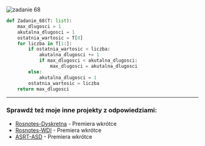 <picture>
  <source srcset="../../srt/zbior_zadan/68.png" media="(prefers-color-scheme: light)">
  <source srcset="../../srt/zbior_zadan/black_68.png" media="(prefers-color-scheme: dark)">
  <img src="../../srt/zbior_zadan/black_68.png" alt="zadanie 68">
</picture>

```python
def Zadanie_68(T: list):
    max_dlugosci = 1
    akutalna_dlugosci = 1
    ostatnia_wartosic = T[0]
    for liczba in T[1:]:
        if ostatnia_wartosic < liczba:
            akutalna_dlugosci += 1
            if max_dlugosci < akutalna_dlugosci:
                max_dlugosci = akutalna_dlugosci
        else:
            akutalna_dlugosci = 1
        ostatnia_wartosic = liczba
    return max_dlugosci

```

---
### Sprawdź też moje inne projekty z odpowiedziami:
- [Rosnotes-Dyskretna](https://github.com/kamilGie/Rosnotes-Dyskretna) - Premiera wkrótce
- [Rosnotes-WDI](https://github.com/kamilGie/Rosnotes-WDI) - Premiera wkrótce
- [ASRT-ASD](https://github.com/kamilGie/Rosnotes-Dyskretna) - Premiera wkrótce

